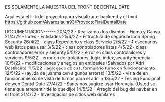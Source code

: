 ES SOLAMENTE LA MUESTRA DEL FRONT DE DENTAL DATE 

Aqui esta el link del proyecto para visualizar el backend y el front 
https://github.com/Alvarezlaura93/ProyectoFinalDentalDate

DOCUMENTACION------
20/4/22 - Realizamos los diseños - Figma y Canva
21/4/22 - Index - Entidades
25/4/22 - Estructura de seguridad con Spring Security
26/4/22 - class Repositorio y class Servicio
2/5/22 - 4 escenarios web listos para usar
3/5/22 - class controladores listas
4/5/22 - class controladores error y security
5/5/22 - error en class controladores y servicios
9/5/22 - error en controladores, login, index,security,herencia
10/5/22 - modificaciones y arreglos en entidades (Salvados por Adri Bestilleiro)
11/5/22 - agregado de css, formulario turno en funcionamiento
12/5/22 - (ayuda de juanma con algunos errores)
13/5/22 - vista de en funcionamiento   de vista de turnos para el admin
13/5/22 - Testing Funcional de web Dental Date
27/4/22 - Santy nos sugiere usar Herencia. (Usted se tiene que arrepentir de lo que dijo)
14/5/22 - Arreglo del bug del navbar en el front
21/4/22 - Investigacion de sitios web similares




